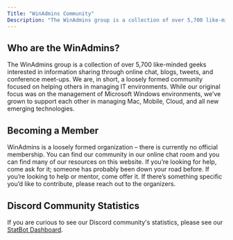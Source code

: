```yaml
---
Title: "WinAdmins Community"
Description: "The WinAdmins group is a collection of over 5,700 like-minded geeks interested in information sharing through online chat, blogs, tweets, and conference meet-ups."
---
```


## Who are the WinAdmins?

The WinAdmins group is a collection of over 5,700 like-minded geeks interested in information sharing through online chat, blogs, tweets, and conference meet-ups. We are, in short, a loosely formed community focused on helping others in managing IT environments. While our original focus was on the management of Microsoft Windows environments, we’ve grown to support each other in managing Mac, Mobile, Cloud, and all new emerging technologies.

## Becoming a Member

WinAdmins is a loosely formed organization – there is currently no official membership. You can find our community in our online chat room and you can find many of our resources on this website. If you’re looking for help, come ask for it; someone has probably been down your road before. If you’re looking to help or mentor, come offer it. If there’s something specific you’d like to contribute, please reach out to the organizers.

## Discord Community Statistics

If you are curious to see our Discord community's statistics, please see our [StatBot Dashboard](https://statbot.net/dashboard/618712310185197588).